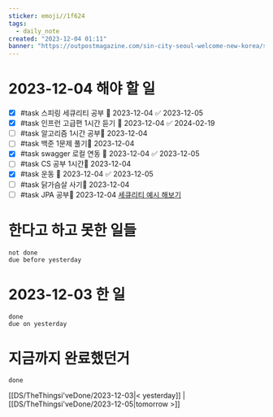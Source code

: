 ```yaml
---
sticker: emoji//1f624
tags:
  - daily_note
created: "2023-12-04 01:11"
banner: "https://outpostmagazine.com/sin-city-seoul-welcome-new-korea/seoul-skyline-photo/"
---
```


# 2023-12-04 해야 할 일

- [x] #task 스피링 세큐리티 공부 📅 2023-12-04 ✅ 2023-12-05
- [x] #task 인프런 고급편 1시간 듣기 📅 2023-12-04 ✅ 2024-02-19
- [ ] #task 알고리즘 1시간 공부📅 2023-12-04 
- [ ] #task 백준 1문제 풀기📅 2023-12-04 
- [x] #task swagger 로컬 연동 📅 2023-12-04 ✅ 2023-12-05
- [ ] #task CS 공부 1시간📅 2023-12-04 
- [x] #task 운동 📅 2023-12-04 ✅ 2023-12-05
- [ ] #task 닭가슴살 사기📅 2023-12-04 
- [ ] #task JPA 공부📅 2023-12-04 
[세큐리티 예시 해보기](https://nahwasa.com/entry/%EC%8A%A4%ED%94%84%EB%A7%81%EB%B6%80%ED%8A%B8-30%EC%9D%B4%EC%83%81-Spring-Security-%EA%B8%B0%EB%B3%B8-%EC%84%B8%ED%8C%85-%EC%8A%A4%ED%94%84%EB%A7%81-%EC%8B%9C%ED%81%90%EB%A6%AC%ED%8B%B0)
# 한다고 하고 못한 일들
```tasks
not done
due before yesterday
```
# 2023-12-03 한 일
```tasks
done
due on yesterday
```
# 지금까지 완료했던거 
```tasks
done
```
[[DS/TheThingsi'veDone/2023-12-03|< yesterday]] | [[DS/TheThingsi'veDone/2023-12-05|tomorrow >]]